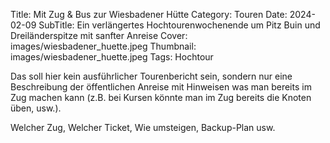 Title: Mit Zug & Bus zur Wiesbadener Hütte
Category: Touren
Date: 2024-02-09
SubTitle: Ein verlängertes Hochtourenwochenende um Pitz Buin und Dreiländerspitze mit sanfter Anreise
Cover: images/wiesbadener_huette.jpeg
Thumbnail: images/wiesbadener_huette.jpeg
Tags: Hochtour

Das soll hier kein ausführlicher Tourenbericht sein, sondern nur eine
Beschreibung der öffentlichen Anreise mit Hinweisen was man bereits
im Zug machen kann (z.B. bei Kursen könnte man im Zug bereits die
Knoten üben, usw.).

Welcher Zug, Welcher Ticket, Wie umsteigen, Backup-Plan usw.